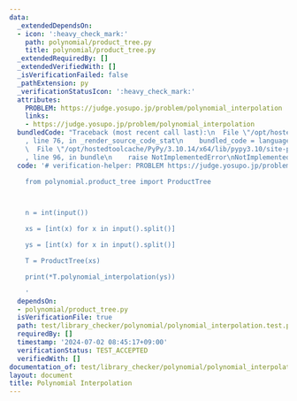 ```yaml
---
data:
  _extendedDependsOn:
  - icon: ':heavy_check_mark:'
    path: polynomial/product_tree.py
    title: polynomial/product_tree.py
  _extendedRequiredBy: []
  _extendedVerifiedWith: []
  _isVerificationFailed: false
  _pathExtension: py
  _verificationStatusIcon: ':heavy_check_mark:'
  attributes:
    PROBLEM: https://judge.yosupo.jp/problem/polynomial_interpolation
    links:
    - https://judge.yosupo.jp/problem/polynomial_interpolation
  bundledCode: "Traceback (most recent call last):\n  File \"/opt/hostedtoolcache/PyPy/3.10.14/x64/lib/pypy3.10/site-packages/onlinejudge_verify/documentation/build.py\"\
    , line 76, in _render_source_code_stat\n    bundled_code = language.bundle(\n\
    \  File \"/opt/hostedtoolcache/PyPy/3.10.14/x64/lib/pypy3.10/site-packages/onlinejudge_verify/languages/python.py\"\
    , line 96, in bundle\n    raise NotImplementedError\nNotImplementedError\n"
  code: '# verification-helper: PROBLEM https://judge.yosupo.jp/problem/polynomial_interpolation

    from polynomial.product_tree import ProductTree



    n = int(input())

    xs = [int(x) for x in input().split()]

    ys = [int(x) for x in input().split()]

    T = ProductTree(xs)

    print(*T.polynomial_interpolation(ys))

    '
  dependsOn:
  - polynomial/product_tree.py
  isVerificationFile: true
  path: test/library_checker/polynomial/polynomial_interpolation.test.py
  requiredBy: []
  timestamp: '2024-07-02 08:45:17+09:00'
  verificationStatus: TEST_ACCEPTED
  verifiedWith: []
documentation_of: test/library_checker/polynomial/polynomial_interpolation.test.py
layout: document
title: Polynomial Interpolation
---
```

